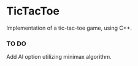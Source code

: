 # TicTacToe
Implementation of a tic-tac-toe game, using C++.

### TO DO
Add AI option utilizing minimax algorithm.

